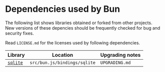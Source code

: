 # Dependencies used by Bun

The following list shows libraries obtained or forked from other projects.
New versions of these depencies should be frequently checked for bug and security fixes.

Read `LICENSE.md` for the licenses used by following dependencies.

| Library                             | Location                     | Upgrading notes |
| ----------------------------------- | ---------------------------- | --------------- |
| [`sqlite`](https://www.sqlite.org/) | `src/bun.js/bindings/sqlite` | `UPGRADING.md`  |
